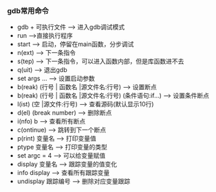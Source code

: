 ### gdb常用命令
- gdb + 可执行文件 --> 进入gdb调试模式
- run -->直接执行程序
- start --> 启动，停留在main函数，分步调试
- n(ext) --> 下一条指令
- s(tep) --> 下一条指令，可以进入函数内部，但是库函数进不去
- q(uit) --> 退出gdb
- set args ... --> 设置启动参数
- b(reak) (行号 | 函数名 |源文件名:行号) --> 设置断点
- b(reak) (行号 | 函数名 |源文件名:行号) (条件语句:if...) --> 设置条件断点
- l(ist) (空 |源文件:行号) --> 查看源码(默认显示10行)
- d(el) (break number) --> 删除断点
- i(nfo) b --> 查看所有断点
- c(ontinue) --> 跳转到下一个断点
- p(rint) 变量名 --> 打印变量值
- ptype 变量名 --> 打印变量的类型
- set argc = 4 --> 可以给变量赋值
- display 变量名 --> 跟踪变量的值变化
- info display --> 查看所有跟踪变量
- undisplay 跟踪编号 --> 删除对应变量跟踪

